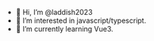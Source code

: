 - 👋 Hi, I’m @laddish2023
- 👀 I’m interested in javascript/typescript.
- 🌱 I’m currently learning Vue3.


<!---
laddish2023/laddish2023 is a ✨ special ✨ repository because its `README.md` (this file) appears on your GitHub profile.
You can click the Preview link to take a look at your changes.
--->
